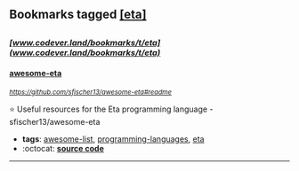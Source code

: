 ## Bookmarks tagged [[eta]](https://www.codever.land/search?q=[eta])

_<sup><sup>[www.codever.land/bookmarks/t/eta](www.codever.land/bookmarks/t/eta)</sup></sup>_
---
#### [awesome-eta](https://github.com/sfischer13/awesome-eta#readme)
_<sup>https://github.com/sfischer13/awesome-eta#readme</sup>_

:star: Useful resources for the Eta programming language - sfischer13/awesome-eta
* **tags**: [awesome-list](../tagged/awesome-list.md), [programming-languages](../tagged/programming-languages.md), [eta](../tagged/eta.md)
* :octocat: **[source code](https://github.com/sfischer13/awesome-eta#readme)**
---
